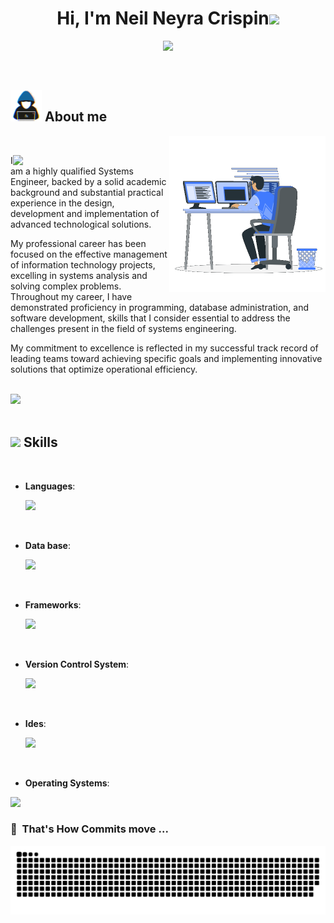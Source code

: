 <!-- SALUDO  + NOMBRE  -->
<h1 align="center"><b>Hi, I'm Neil Neyra Crispin</b><img src="https://media.giphy.com/media/hvRJCLFzcasrR4ia7z/giphy.gif" width="35"></h1>


<!-- BANNER DE PRESENTACION  -->
<p align="center">
	 <a href="https://github.com/DenverCoder1/readme-typing-svg"><img src="https://readme-typing-svg.herokuapp.com?font=Time+New+Roman&color=cyan&size=25&center=true&vCenter=true&width=600&height=100&lines=Systems+Engineer;Information+Systems+Development;Project+management;Informatic+security"></a>
</p>
<br>


<!-- SOBRE MI - DESCRIPCION -->	
## <picture><img src = "https://github.com/0xAbdulKhalid/0xAbdulKhalid/raw/main/assets/mdImages/about_me.gif" width = 50px></picture> **About me**
<picture> <img align="right" src="https://github.com/0xAbdulKhalid/0xAbdulKhalid/raw/main/assets/mdImages/Right_Side.gif" width = 250px></picture>
<br>


<picture> <img align="right" src="https://github.com/7oSkaaa/7oSkaaa/blob/main/Images/Right_Side.gif?raw=true" width = 250px></picture>
<!-- EXAMPLE : - Soy ingeniero de sistemas  -->
I am a highly qualified Systems Engineer, backed by a solid academic background and substantial practical experience in the design, development and implementation of advanced technological solutions.

My professional career has been focused on the effective management of information technology projects, excelling in systems analysis and solving complex problems. Throughout my career, I have demonstrated proficiency in programming, database administration, and software development, skills that I consider essential to address the challenges present in the field of systems engineering.

My commitment to excellence is reflected in my successful track record of leading teams toward achieving specific goals and implementing innovative solutions that optimize operational efficiency.
<br><br>



<!-- SKILL - HYABILIDADES -->	
<img src="https://user-images.githubusercontent.com/73097560/115834477-dbab4500-a447-11eb-908a-139a6edaec5c.gif"><br><br>
## <img src="https://media2.giphy.com/media/QssGEmpkyEOhBCb7e1/giphy.gif?cid=ecf05e47a0n3gi1bfqntqmob8g9aid1oyj2wr3ds3mg700bl&rid=giphy.gif" width ="25"><b> Skills</b>
<br>
<p align="center">
	
- **Languages**:
    <p align="letf">
  	<a href="https://skillicons.dev">
    		<img src="https://skillicons.dev/icons?i=cs,cpp,py,php,java,js,html,css,kotlin" />
  	</a>
    </p>

<br>   
    
- **Data base**:
    <p align="letf">
  	<a href="https://skillicons.dev">
    		<img src="https://skillicons.dev/icons?i=mysql,postgres,sqlite" />
  	</a>
    </p>

<br>

- **Frameworks**:

     <p align="letf">
  	<a href="https://skillicons.dev">
    		<img src="https://skillicons.dev/icons?i=laravel,vue" />
  	</a>
    </p>
    
<br>

- **Version Control System**:
   <p align="letf">
  	<a href="https://skillicons.dev">
    		<img src="https://skillicons.dev/icons?i=git,github" />
  	</a>
    </p>

<br>

- **Ides**:

     <p align="letf">
  	<a href="https://skillicons.dev">
    		<img src="https://skillicons.dev/icons?i=visualstudio,atom,eclipse" />
  	</a>
    </p>
    
<br>

  - **Operating Systems**:
   <p align="letf">
  	<a href="https://skillicons.dev">
    		<img src="https://skillicons.dev/icons?i=linux,ubuntu,windows,debian" />
  	</a>
    </p>  
</p>


### 🐍 &nbsp;That's How Commits move ...

<div align="center">
  <a href="https://github.com/Adityakanoi2001/">
  <img src="https://github.com/1999AZZAR/1999AZZAR/blob/readme/resources/img/grid-snake.svg"
       alt="snake" /></a>
</div>
